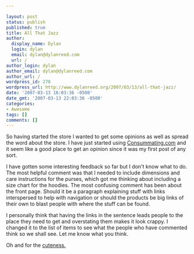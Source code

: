 ```yaml
---

layout: post
status: publish
published: true
title: All That Jazz
author:
  display_name: Dylan
  login: dylan
  email: dylan@dylanreed.com
  url: /
author_login: dylan
author_email: dylan@dylanreed.com
author_url: /
wordpress_id: 278
wordpress_url: http://www.dylanreed.org/2007/03/13/all-that-jazz/
date: '2007-03-13 16:03:36 -0500'
date_gmt: '2007-03-13 22:03:36 -0500'
categories:
- Awesome
tags: []
comments: []
---
```


So having started the store I wanted to get some opinions as well as spread the word about the store. I have just started using [Consummating.com][1] and it seem like a good place to get an opinion since it was my first post of any sort. 

   [1]: http://www.consumating.com/profiles/awesomeguy/invite?v=1173823030_ea99b1992c2cda886a3163af3de7a960

I have gotten some interesting feedback so far but I don't know what to do. The most helpful comment was that I needed to include dimensions and care instructions for the purses, which got me thinking about including a size chart for the hoodies. The most confusing comment has been about the front page. Should it be a paragraph explaining stuff with links interspersed to help with navigation or should the products be big links of their own to blast people with where the stuff can be found.

I personally think that having the links in the sentence leads people to the place they need to get and overstating them makes it look crappy. I changed it to the list of items to see what the people who have commented think so we shall see. Let me know what you think. 

Oh and for the [cuteness.][2]

   [2]: http://www.threadless.com/profile/174696/reallyreallyawesomeguy/blog/200427/Busted

